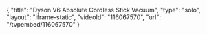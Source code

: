 {
    "title": "Dyson V6 Absolute Cordless Stick Vacuum",
    "type": "solo",
    "layout": "iframe-static",
    "videoId": "116067570",
    "url": "\/tvpembed\/116067570"
}